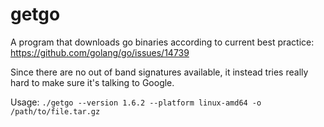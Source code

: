 # getgo
A program that downloads go binaries according to current best practice: https://github.com/golang/go/issues/14739

Since there are no out of band signatures available, it instead tries really hard to make sure it's talking to Google.

Usage:
`./getgo --version 1.6.2 --platform linux-amd64 -o /path/to/file.tar.gz`
